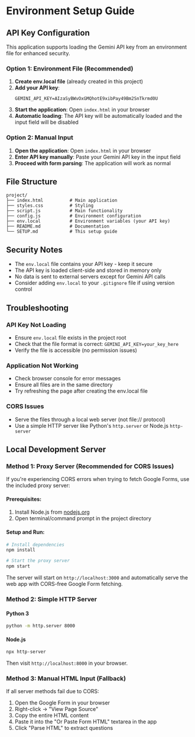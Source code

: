 # Environment Setup Guide

## API Key Configuration

This application supports loading the Gemini API key from an environment file for enhanced security.

### Option 1: Environment File (Recommended)

1. **Create env.local file** (already created in this project)
2. **Add your API key**:
   ```
   GEMINI_API_KEY=AIzaSyBWvOxGMQhotE9xibPay49Bm2SnTkrmd0U
   ```
3. **Start the application**: Open `index.html` in your browser
4. **Automatic loading**: The API key will be automatically loaded and the input field will be disabled

### Option 2: Manual Input

1. **Open the application**: Open `index.html` in your browser
2. **Enter API key manually**: Paste your Gemini API key in the input field
3. **Proceed with form parsing**: The application will work as normal

## File Structure

```
project/
├── index.html          # Main application
├── styles.css          # Styling
├── script.js           # Main functionality
├── config.js           # Environment configuration
├── env.local           # Environment variables (your API key)
├── README.md           # Documentation
└── SETUP.md            # This setup guide
```

## Security Notes

- The `env.local` file contains your API key - keep it secure
- The API key is loaded client-side and stored in memory only
- No data is sent to external servers except for Gemini API calls
- Consider adding `env.local` to your `.gitignore` file if using version control

## Troubleshooting

### API Key Not Loading
- Ensure `env.local` file exists in the project root
- Check that the file format is correct: `GEMINI_API_KEY=your_key_here`
- Verify the file is accessible (no permission issues)

### Application Not Working
- Check browser console for error messages
- Ensure all files are in the same directory
- Try refreshing the page after creating the env.local file

### CORS Issues
- Serve the files through a local web server (not file:// protocol)
- Use a simple HTTP server like Python's `http.server` or Node.js `http-server`

## Local Development Server

### Method 1: Proxy Server (Recommended for CORS Issues)

If you're experiencing CORS errors when trying to fetch Google Forms, use the included proxy server:

#### Prerequisites:
1. Install Node.js from [nodejs.org](https://nodejs.org/)
2. Open terminal/command prompt in the project directory

#### Setup and Run:
```bash
# Install dependencies
npm install

# Start the proxy server
npm start
```

The server will start on `http://localhost:3000` and automatically serve the web app with CORS-free Google Form fetching.

### Method 2: Simple HTTP Server

#### Python 3
```bash
python -m http.server 8000
```

#### Node.js
```bash
npx http-server
```

Then visit `http://localhost:8000` in your browser.

### Method 3: Manual HTML Input (Fallback)

If all server methods fail due to CORS:
1. Open the Google Form in your browser
2. Right-click → "View Page Source"
3. Copy the entire HTML content
4. Paste it into the "Or Paste Form HTML" textarea in the app
5. Click "Parse HTML" to extract questions 